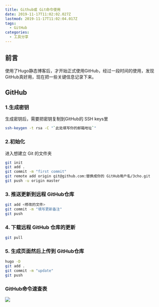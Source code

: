 ```yaml
---
title: Github或 Git命令使用
date: 2019-11-17T11:02:02.027Z
lastmod: 2019-11-17T11:02:04.017Z
tags:
  - GitHub
categories:
  - 工具分享
---
```

## 前言
使用了Hugo静态博客后，才开始正式使用GitHub，经过一段时间的使用，发现GitHub真好用，现在把一些关键信息记录下来。

## GitHub

### 1.生成密钥
生成密钥后，需要把密钥复制到GitHub的 SSH keys里

```bash
ssh-keygen -t rsa -C "`此处填写你的邮箱地址`"
```
### 2.初始化
进入想建立 Git 的文件夹
```bash
git init
git add .
git commit -m "first commit"
git remote add origin git@github.com:替换成你的 GitHub用户名/3cho.git
git push -u origin master
```
### 3. 推送更新到远程 GitHub仓库

```bash
git add <修改的文件>
git commit -m "填写更新备注"
git push
```
### 4. 下载远程 GitHub 仓库的更新
```bash
git pull
```

### 5. 生成页面然后上传到 GitHub仓库

```bash
hugo -D
git add .
git commit -m "update"
git push
```

### GitHub命令速查表

![](/img/git.png)



